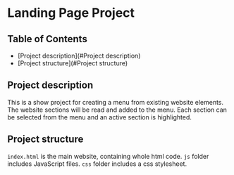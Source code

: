 # Landing Page Project

## Table of Contents

- [Project description](#Project description)
- [Project structure](#Project structure)

## Project description

This is a show project for creating a menu from existing website elements. The website sections will be read and added to the menu. Each section can be selected from the menu and an active section is highlighted.

## Project structure

`index.html` is the main website, containing whole html code.
`js` folder includes JavaScript files.
`css` folder includes a css stylesheet.
